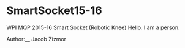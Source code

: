 # SmartSocket15-16
WPI MQP 2015-16  Smart Socket (Robotic Knee) Hello. I am a person.

Author:__
Jacob Zizmor